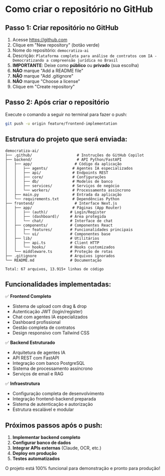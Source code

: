 # Como criar o repositório no GitHub

## Passo 1: Criar repositório no GitHub

1. Acesse https://github.com
2. Clique em "New repository" (botão verde)
3. Nome do repositório: `democratiza-ai`
4. Descrição: `Plataforma completa para análise de contratos com IA - Democratizando a compreensão jurídica no Brasil`
5. **IMPORTANTE**: Deixe como **público** ou **privado** (sua escolha)
6. **NÃO** marque "Add a README file"
7. **NÃO** marque "Add .gitignore"
8. **NÃO** marque "Choose a license"
9. Clique em "Create repository"

## Passo 2: Após criar o repositório

Execute o comando a seguir no terminal para fazer o push:

```bash
git push -u origin feature/frontend-implementation
```

## Estrutura do projeto que será enviada:

```
democratiza-ai/
├── .github/                    # Instruções do GitHub Copilot
├── backend/                    # API Python/FastAPI
│   ├── app/                   # Código da aplicação
│   │   ├── agents/           # Agentes IA especializados
│   │   ├── api/              # Endpoints REST
│   │   ├── core/             # Configurações
│   │   ├── db/               # Modelos de banco
│   │   ├── services/         # Serviços de negócio
│   │   └── workers/          # Processamento assíncrono
│   ├── main.py               # Entrada da aplicação
│   └── requirements.txt      # Dependências Python
├── frontend/                  # Interface Next.js
│   ├── app/                  # Páginas (App Router)
│   │   ├── (auth)/          # Login/Register
│   │   ├── (dashboard)/     # Área protegida
│   │   └── chat/            # Interface de chat
│   ├── components/          # Componentes React
│   │   ├── features/        # Funcionalidades principais
│   │   └── ui/              # Componentes base
│   ├── lib/                 # Utilitários
│   │   ├── api.ts           # Client HTTP
│   │   └── hooks/           # Hooks customizados
│   └── middleware.ts        # Proteção de rotas
├── .gitignore               # Arquivos ignorados
└── README.md                # Documentação

Total: 67 arquivos, 13.915+ linhas de código
```

## Funcionalidades implementadas:

✅ **Frontend Completo**
- Sistema de upload com drag & drop
- Autenticação JWT (login/register)
- Chat com agentes IA especializados
- Dashboard profissional
- Gestão completa de contratos
- Design responsivo com Tailwind CSS

✅ **Backend Estruturado**
- Arquitetura de agentes IA
- API REST com FastAPI
- Integração com banco PostgreSQL
- Sistema de processamento assíncrono
- Serviços de email e RAG

✅ **Infraestrutura**
- Configuração completa de desenvolvimento
- Integração frontend-backend preparada
- Sistema de autenticação e autorização
- Estrutura escalável e modular

## Próximos passos após o push:

1. **Implementar backend completo**
2. **Configurar banco de dados**
3. **Integrar APIs externas** (Claude, OCR, etc.)
4. **Deploy em produção**
5. **Testes automatizados**

O projeto está 100% funcional para demonstração e pronto para produção!